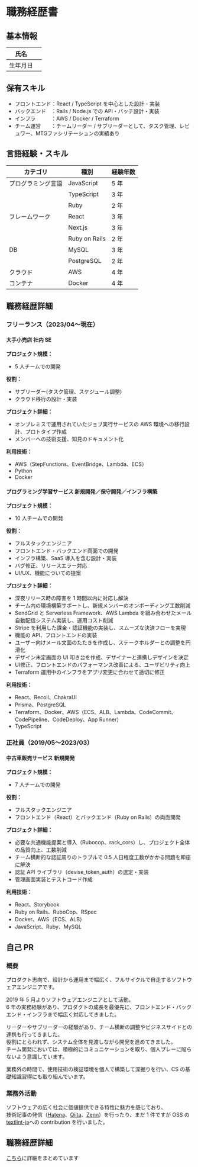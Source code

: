 # 職務経歴書

## 基本情報

| 氏名     |     |
| -------- | --- |
| 生年月日 |     |

## 保有スキル

- フロントエンド：React / TypeScript を中心とした設計・実装
- バックエンド　：Rails / Node.js での API・バッチ設計・実装
- インフラ　　　：AWS / Docker / Terraform
- チーム運営　　：チームリーダー / サブリーダーとして、タスク管理、レビュワー、MTGファシリテーションの実績あり

## 言語経験・スキル

| カテゴリ           | 種別          | 経験年数 |
| ------------------ | ------------- | -------- |
| プログラミング言語 | JavaScript    | 5 年     |
|                    | TypeScript    | 3 年     |
|                    | Ruby          | 2 年     |
| フレームワーク     | React         | 3 年     |
|                    | Next.js       | 3 年     |
|                    | Ruby on Rails | 2 年     |
| DB                 | MySQL         | 3 年     |
|                    | PostgreSQL    | 2 年     |
| クラウド           | AWS           | 4 年     |
| コンテナ           | Docker        | 4 年     |

## 職務経歴詳細

### フリーランス（2023/04〜現在）

#### 大手小売店 社内 SE

**プロジェクト規模：**

- 5 人チームでの開発

**役割：**

- サブリーダー(タスク管理、スケジュール調整)
- クラウド移行の設計・実装

**プロジェクト詳細：**

- オンプレミスで運用されていたジョブ実行サービスの AWS 環境への移行設計、プロトタイプ作成
- メンバーへの技術支援、知見のドキュメント化

**利用技術：**

- AWS（StepFunctions、EventBridge、Lambda、ECS）
- Python
- Docker

#### プログラミング学習サービス 新規開発／保守開発／インフラ構築

**プロジェクト規模：**

- 10 人チームでの開発

**役割：**

- フルスタックエンジニア
- フロントエンド・バックエンド両面での開発
- インフラ構築、SaaS 導入を含む設計・実装
- バグ修正、リリースエラー対応
- UI/UX、機能についての提案

**プロジェクト詳細：**

- 深夜リリース時の障害を 1 時間以内に対応し解決
- チーム内の環境構築サポートし、新規メンバーのオンボーディング工数削減
- SendGrid と Serverless Framework、AWS Lambda を組み合わせたメール自動配信システム実装し、運用コスト削減
- Stripe を利用した課金・認証機能の実装し、スムーズな決済フローを実現
- 機能の API、フロントエンドの実装
- ユーザー向けメール文面のたたきを作成し、ステークホルダーとの調整を円滑化
- デザイン未定画面の UI 叩き台を作成、デザイナーと連携しデザインを決定
- UI修正、フロントエンドのパフォーマンス改善による、ユーザビリティ向上
- Terraform 運用中のインフラをアプリ変更に合わせて適切に修正

**利用技術：**

- React、Recoil、ChakraUI
- Prisma、PostgreSQL
- Terraform、Docker、AWS（ECS、ALB、Lambda、CodeCommit、CodePipeline、CodeDeploy、App Runner）
- TypeScript

### 正社員（2019/05〜2023/03）

#### 中古車販売サービス 新規開発

**プロジェクト規模：**

- 7 人チームでの開発

**役割：**

- フルスタックエンジニア
- フロントエンド（React）とバックエンド（Ruby on Rails）の両面開発

**プロジェクト詳細：**

- 必要な共通機能提案と導入（Rubocop、rack_cors）し、プロジェクト全体の品質向上、工数削減
- チーム横断的な認証周りのトラブルで 0.5 人日程度工数がかかる問題を即座に解決
- 認証 API ライブラリ（devise_token_auth）の選定・実装
- 管理画面実装とテストコード作成

**利用技術：**

- React、Storybook
- Ruby on Rails、RuboCop、RSpec
- Docker、AWS（ECS、ALB）
- JavaScript、Ruby、MySQL

## 自己 PR

### 概要

プロダクト志向で、設計から運用まで幅広く、フルサイクルで自走するソフトウェアエンジニアです。

2019 年 5 月よりソフトウェアエンジニアとして活動。  
6 年の実務経験があり、プロダクトの成長を最優先に、フロントエンド・バックエンド・インフラまで幅広く対応してきました。

リーダーやサブリーダーの経験があり、チーム横断の調整やビジネスサイドとの連携も行ってきました。  
役割にとらわれず、システム全体を見渡しながら開発を進めてきました。  
チーム開発においては、積極的にコミュニケーションを取り、個人プレーに陥らないよう意識しています。

業務外の時間で、使用技術の検証環境を個人で構築して深掘りを行い、CS の基礎知識習得にも取り組んでいます。

### 業務外活動

ソフトウェアの広く社会に価値提供できる特性に魅力を感じており、  
技術記事の発信（[Hatena](https://dev63.hatenablog.com/)、[Qiita](https://qiita.com/dev63)、[Zenn](https://zenn.dev/dev63)）を行ったり、まだ 1 件ですが OSS の[textlint-ja](https://github.com/textlint-ja/textlint-rule-preset-JTF-style/pull/147)への contribution を行いました。

## 職務経歴詳細

[こちら](https://github.com/jun0222/my-resume/blob/main/detail.md)に詳細をまとめています
